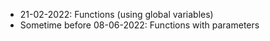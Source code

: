 * 21-02-2022: Functions (using global variables)
* Sometime before 08-06-2022: Functions with parameters